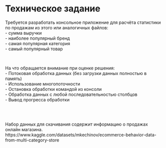 <h1>Техническое задание</h1>
<p>Требуется разработать консольное приложение для расчёта статистики по продажам из этого или аналогичных файлов:<br>
 - сумма выручки<br>
 - наиболее популярный бренд<br>
 - самая популярная категория<br>
 - самый популярный товар<br></p>
<br>
<p>На что обращается внимание при оценке решения:<br>
- Потоковая обработка данных (без загрузки данных полностью в память)<br>
- Использование многопоточности<br>
- Остановка обработки командой из консоли<br>
- Обработка данных с любой последовательностью столбцов<br>
- Вывод прогресса обработки</p><br>
<br>
 <p>Набор данных для скачивания содержит информацию о продажах онлайн магазина.<br>
https://www.kaggle.com/datasets/mkechinov/ecommerce-behavior-data-from-multi-category-store</p><br>

